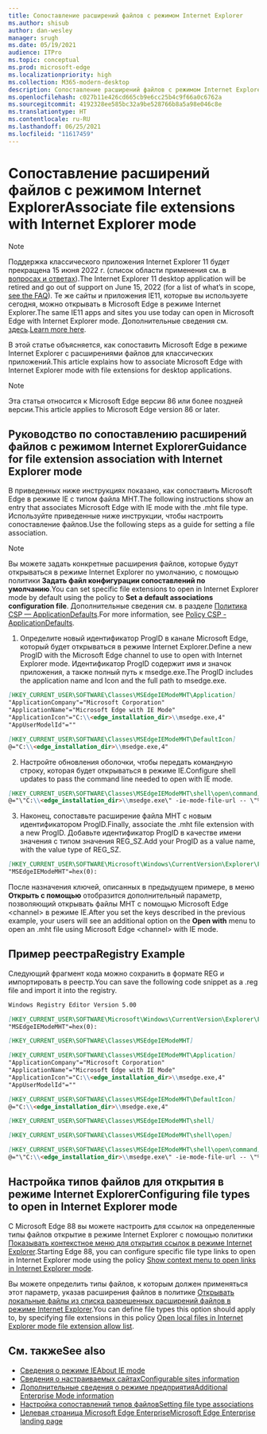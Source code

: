 ```yaml
---
title: Сопоставление расширений файлов с режимом Internet Explorer
ms.author: shisub
author: dan-wesley
manager: srugh
ms.date: 05/19/2021
audience: ITPro
ms.topic: conceptual
ms.prod: microsoft-edge
ms.localizationpriority: high
ms.collection: M365-modern-desktop
description: Сопоставление расширений файлов с режимом Internet Explorer
ms.openlocfilehash: c027b11e426cd665cb9e6cc25b4c9f66a0c6762a
ms.sourcegitcommit: 4192328ee585bc32a9be528766b8a5a98e046c8e
ms.translationtype: HT
ms.contentlocale: ru-RU
ms.lasthandoff: 06/25/2021
ms.locfileid: "11617459"
---
```

# <a name="associate-file-extensions-with-internet-explorer-mode"></a><span data-ttu-id="caa6b-103">Сопоставление расширений файлов с режимом Internet Explorer</span><span class="sxs-lookup"><span data-stu-id="caa6b-103">Associate file extensions with Internet Explorer mode</span></span>

>[!Note]
> <span data-ttu-id="caa6b-104">Поддержка классического приложения Internet Explorer 11 будет прекращена 15 июня 2022 г. (список области применения см. в [вопросах и ответах](https://techcommunity.microsoft.com/t5/windows-it-pro-blog/internet-explorer-11-desktop-app-retirement-faq/ba-p/2366549)).</span><span class="sxs-lookup"><span data-stu-id="caa6b-104">The Internet Explorer 11 desktop application will be retired and go out of support on June 15, 2022 (for a list of what’s in scope, [see the FAQ](https://techcommunity.microsoft.com/t5/windows-it-pro-blog/internet-explorer-11-desktop-app-retirement-faq/ba-p/2366549)).</span></span> <span data-ttu-id="caa6b-105">Те же сайты и приложения IE11, которые вы используете сегодня, можно открывать в Microsoft Edge в режиме Internet Explorer.</span><span class="sxs-lookup"><span data-stu-id="caa6b-105">The same IE11 apps and sites you use today can open in Microsoft Edge with Internet Explorer mode.</span></span> <span data-ttu-id="caa6b-106">Дополнительные сведения см. [здесь](https://blogs.windows.com/windowsexperience/2021/05/19/the-future-of-internet-explorer-on-windows-10-is-in-microsoft-edge/).</span><span class="sxs-lookup"><span data-stu-id="caa6b-106">[Learn more here](https://blogs.windows.com/windowsexperience/2021/05/19/the-future-of-internet-explorer-on-windows-10-is-in-microsoft-edge/).</span></span>

<span data-ttu-id="caa6b-107">В этой статье объясняется, как сопоставить Microsoft Edge в режиме Internet Explorer с расширениями файлов для классических приложений.</span><span class="sxs-lookup"><span data-stu-id="caa6b-107">This article explains how to associate Microsoft Edge with Internet Explorer mode with file extensions for desktop applications.</span></span>

> [!NOTE]
> <span data-ttu-id="caa6b-108">Эта статья относится к Microsoft Edge версии 86 или более поздней версии.</span><span class="sxs-lookup"><span data-stu-id="caa6b-108">This article applies to Microsoft Edge version 86 or later.</span></span>

## <a name="guidance-for-file-extension-association-with-internet-explorer-mode"></a><span data-ttu-id="caa6b-109">Руководство по сопоставлению расширений файлов с режимом Internet Explorer</span><span class="sxs-lookup"><span data-stu-id="caa6b-109">Guidance for file extension association with Internet Explorer mode</span></span>

<span data-ttu-id="caa6b-110">В приведенных ниже инструкциях показано, как сопоставить Microsoft Edge в режиме IE с типом файла MHT.</span><span class="sxs-lookup"><span data-stu-id="caa6b-110">The following instructions show an entry that associates Microsoft Edge with IE mode with the .mht file type.</span></span> <span data-ttu-id="caa6b-111">Используйте приведенные ниже инструкции, чтобы настроить сопоставление файлов.</span><span class="sxs-lookup"><span data-stu-id="caa6b-111">Use the following steps as a guide for setting a file association.</span></span>

> [!NOTE]
> <span data-ttu-id="caa6b-112">Вы можете задать конкретные расширения файлов, которые будут открываться в режиме Internet Explorer по умолчанию, с помощью политики **Задать файл конфигурации сопоставлений по умолчанию**.</span><span class="sxs-lookup"><span data-stu-id="caa6b-112">You can set specific file extensions to open in Internet Explorer mode by default using the policy to **Set a default associations configuration file**.</span></span> <span data-ttu-id="caa6b-113">Дополнительные сведения см. в разделе [Политика CSP — ApplicationDefaults](/windows/client-management/mdm/policy-csp-applicationdefaults#applicationdefaults-defaultassociationsconfiguration).</span><span class="sxs-lookup"><span data-stu-id="caa6b-113">For more information, see [Policy CSP - ApplicationDefaults](/windows/client-management/mdm/policy-csp-applicationdefaults#applicationdefaults-defaultassociationsconfiguration).</span></span>

1. <span data-ttu-id="caa6b-114">Определите новый идентификатор ProgID в канале Microsoft Edge, который будет открываться в режиме Internet Explorer.</span><span class="sxs-lookup"><span data-stu-id="caa6b-114">Define a new ProgID with the Microsoft Edge channel to use to open with Internet Explorer mode.</span></span> <span data-ttu-id="caa6b-115">Идентификатор ProgID содержит имя и значок приложения, а также полный путь к msedge.exe.</span><span class="sxs-lookup"><span data-stu-id="caa6b-115">The ProgID includes the application name and Icon and the full path to msedge.exe.</span></span>

```markdown
[HKEY_CURRENT_USER\SOFTWARE\Classes\MSEdgeIEModeMHT\Application]
"ApplicationCompany"="Microsoft Corporation"
"ApplicationName"="Microsoft Edge with IE Mode"
"ApplicationIcon"="C:\\<edge_installation_dir>\\msedge.exe,4"
"AppUserModelId"=""
```

```markdown
[HKEY_CURRENT_USER\SOFTWARE\Classes\MSEdgeIEModeMHT\DefaultIcon]
@="C:\\<edge_installation_dir>\\msedge.exe,4"
```

2. <span data-ttu-id="caa6b-116">Настройте обновления оболочки, чтобы передать командную строку, которая будет открываться в режиме IE.</span><span class="sxs-lookup"><span data-stu-id="caa6b-116">Configure shell updates to pass the command line needed to open with IE mode.</span></span>

```markdown
[HKEY_CURRENT_USER\SOFTWARE\Classes\MSEdgeIEModeMHT\shell\open\command]
@="\"C:\\<edge_installation_dir>\\msedge.exe\" -ie-mode-file-url -- \"%1\""
```

3. <span data-ttu-id="caa6b-117">Наконец, сопоставьте расширение файла MHT с новым идентификатором ProgID.</span><span class="sxs-lookup"><span data-stu-id="caa6b-117">Finally, associate the .mht file extension with a new ProgID.</span></span> <span data-ttu-id="caa6b-118">Добавьте идентификатор ProgID в качестве имени значения с типом значения REG_SZ.</span><span class="sxs-lookup"><span data-stu-id="caa6b-118">Add your ProgID as a value name, with the value type of REG_SZ.</span></span>

```markdown
[HKEY_CURRENT_USER\SOFTWARE\Microsoft\Windows\CurrentVersion\Explorer\FileExts\.mht\OpenWithProgids]
"MSEdgeIEModeMHT"=hex(0):
```

<span data-ttu-id="caa6b-119">После назначения ключей, описанных в предыдущем примере, в меню **Открыть с помощью** отобразится дополнительный параметр, позволяющий открывать файлы MHT с помощью Microsoft Edge \<channel\> в режиме IE.</span><span class="sxs-lookup"><span data-stu-id="caa6b-119">After you set the keys described in the previous example, your users will see an additional option on the **Open with** menu to open an .mht file using Microsoft Edge \<channel\> with IE mode.</span></span>

## <a name="registry-example"></a><span data-ttu-id="caa6b-120">Пример реестра</span><span class="sxs-lookup"><span data-stu-id="caa6b-120">Registry Example</span></span>

<span data-ttu-id="caa6b-121">Следующий фрагмент кода можно сохранить в формате REG и импортировать в реестр.</span><span class="sxs-lookup"><span data-stu-id="caa6b-121">You can save the following code snippet as a .reg file and import it into the registry.</span></span>

```markdown
Windows Registry Editor Version 5.00

[HKEY_CURRENT_USER\SOFTWARE\Microsoft\Windows\CurrentVersion\Explorer\FileExts\.mht\OpenWithProgids]
"MSEdgeIEModeMHT"=hex(0):

[HKEY_CURRENT_USER\SOFTWARE\Classes\MSEdgeIEModeMHT]

[HKEY_CURRENT_USER\SOFTWARE\Classes\MSEdgeIEModeMHT\Application]
"ApplicationCompany"="Microsoft Corporation"
"ApplicationName"="Microsoft Edge with IE Mode"
"ApplicationIcon"="C:\\<edge_installation_dir>\\msedge.exe,4"
"AppUserModelId"=""

[HKEY_CURRENT_USER\SOFTWARE\Classes\MSEdgeIEModeMHT\DefaultIcon]
@="C:\\<edge_installation_dir>\\msedge.exe,4"

[HKEY_CURRENT_USER\SOFTWARE\Classes\MSEdgeIEModeMHT\shell]

[HKEY_CURRENT_USER\SOFTWARE\Classes\MSEdgeIEModeMHT\shell\open]

[HKEY_CURRENT_USER\SOFTWARE\Classes\MSEdgeIEModeMHT\shell\open\command]
@="\"C:\\<edge_installation_dir>\\msedge.exe\" -ie-mode-file-url -- \"%1\""

```

## <a name="configuring-file-types-to-open-in-internet-explorer-mode"></a><span data-ttu-id="caa6b-122">Настройка типов файлов для открытия в режиме Internet Explorer</span><span class="sxs-lookup"><span data-stu-id="caa6b-122">Configuring file types to open in Internet Explorer mode</span></span>

<span data-ttu-id="caa6b-123">С Microsoft Edge 88 вы можете настроить для ссылок на определенные типы файлов открытие в режиме Internet Explorer с помощью политики [Показывать контекстное меню для открытия ссылок в режиме Internet Explorer](./microsoft-edge-policies.md#internetexplorerintegrationreloadiniemodeallowed).</span><span class="sxs-lookup"><span data-stu-id="caa6b-123">Starting Edge 88, you can configure specific file type links to open in Internet Explorer mode using the policy [Show context menu to open links in Internet Explorer mode](./microsoft-edge-policies.md#internetexplorerintegrationreloadiniemodeallowed).</span></span>

<span data-ttu-id="caa6b-124">Вы можете определить типы файлов, к которым должен применяться этот параметр, указав расширения файлов в политике [Открывать локальные файлы из списка разрешенных расширений файлов в режиме Internet Explorer](./microsoft-edge-policies.md#internetexplorerintegrationlocalfileextensionallowlist).</span><span class="sxs-lookup"><span data-stu-id="caa6b-124">You can define file types this option should apply to, by specifying file extensions in this policy [Open local files in Internet Explorer mode file extension allow list](./microsoft-edge-policies.md#internetexplorerintegrationlocalfileextensionallowlist).</span></span> 

## <a name="see-also"></a><span data-ttu-id="caa6b-125">См. также</span><span class="sxs-lookup"><span data-stu-id="caa6b-125">See also</span></span>

- [<span data-ttu-id="caa6b-126">Сведения о режиме IE</span><span class="sxs-lookup"><span data-stu-id="caa6b-126">About IE mode</span></span>](./edge-ie-mode.md)
- [<span data-ttu-id="caa6b-127">Сведения о настраиваемых сайтах</span><span class="sxs-lookup"><span data-stu-id="caa6b-127">Configurable sites information</span></span>](./edge-learnmore-configurable-sites-ie-mode.md)
- [<span data-ttu-id="caa6b-128">Дополнительные сведения о режиме предприятия</span><span class="sxs-lookup"><span data-stu-id="caa6b-128">Additional Enterprise Mode information</span></span>](/internet-explorer/ie11-deploy-guide/enterprise-mode-overview-for-ie11)
- [<span data-ttu-id="caa6b-129">Настройка сопоставлений типов файлов</span><span class="sxs-lookup"><span data-stu-id="caa6b-129">Setting file type associations</span></span>](/windows/win32/shell/fa-file-types)
- [<span data-ttu-id="caa6b-130">Целевая страница Microsoft Edge Enterprise</span><span class="sxs-lookup"><span data-stu-id="caa6b-130">Microsoft Edge Enterprise landing page</span></span>](https://aka.ms/EdgeEnterprise)